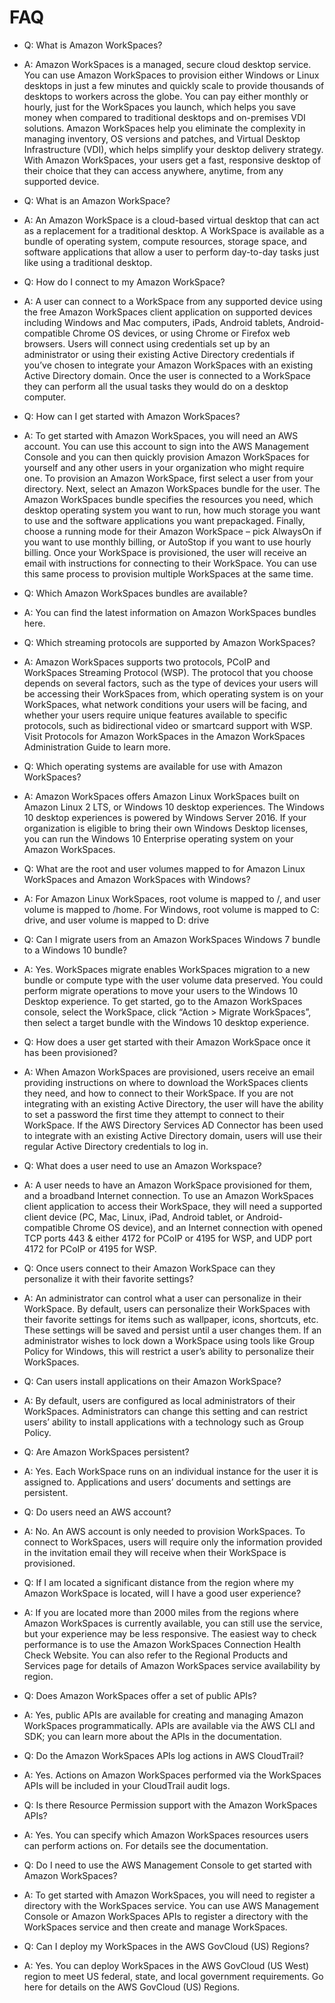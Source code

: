 # FAQ

- Q: What is Amazon WorkSpaces?
- A: Amazon WorkSpaces is a managed, secure cloud desktop service. You can use Amazon WorkSpaces to provision either Windows or Linux desktops in just a few minutes and quickly scale to provide thousands of desktops to workers across the globe. You can pay either monthly or hourly, just for the WorkSpaces you launch, which helps you save money when compared to traditional desktops and on-premises VDI solutions. Amazon WorkSpaces help you eliminate the complexity in managing inventory, OS versions and patches, and Virtual Desktop Infrastructure (VDI), which helps simplify your desktop delivery strategy. With Amazon WorkSpaces, your users get a fast, responsive desktop of their choice that they can access anywhere, anytime, from any supported device.

- Q: What is an Amazon WorkSpace?
- A: An Amazon WorkSpace is a cloud-based virtual desktop that can act as a replacement for a traditional desktop. A WorkSpace is available as a bundle of operating system, compute resources, storage space, and software applications that allow a user to perform day-to-day tasks just like using a traditional desktop.

- Q: How do I connect to my Amazon WorkSpace?
- A: A user can connect to a WorkSpace from any supported device using the free Amazon WorkSpaces client application on supported devices including Windows and Mac computers, iPads, Android tablets, Android-compatible Chrome OS devices, or using Chrome or Firefox web browsers. Users will connect using credentials set up by an administrator or using their existing Active Directory credentials if you’ve chosen to integrate your Amazon WorkSpaces with an existing Active Directory domain. Once the user is connected to a WorkSpace they can perform all the usual tasks they would do on a desktop computer.

- Q: How can I get started with Amazon WorkSpaces?
- A: To get started with Amazon WorkSpaces, you will need an AWS account. You can use this account to sign into the AWS Management Console and you can then quickly provision Amazon WorkSpaces for yourself and any other users in your organization who might require one. To provision an Amazon WorkSpace, first select a user from your directory. Next, select an Amazon WorkSpaces bundle for the user. The Amazon WorkSpaces bundle specifies the resources you need, which desktop operating system you want to run, how much storage you want to use and the software applications you want prepackaged. Finally, choose a running mode for their Amazon WorkSpace – pick AlwaysOn if you want to use monthly billing, or AutoStop if you want to use hourly billing. Once your WorkSpace is provisioned, the user will receive an email with instructions for connecting to their WorkSpace. You can use this same process to provision multiple WorkSpaces at the same time.

- Q: Which Amazon WorkSpaces bundles are available?
- A: You can find the latest information on Amazon WorkSpaces bundles here.

- Q: Which streaming protocols are supported by Amazon WorkSpaces?
- A: Amazon WorkSpaces supports two protocols, PCoIP and WorkSpaces Streaming Protocol (WSP). The protocol that you choose depends on several factors, such as the type of devices your users will be accessing their WorkSpaces from, which operating system is on your WorkSpaces, what network conditions your users will be facing, and whether your users require unique features available to specific protocols, such as bidirectional video or smartcard support with WSP. Visit Protocols for Amazon WorkSpaces in the Amazon WorkSpaces Administration Guide to learn more.

- Q: Which operating systems are available for use with Amazon WorkSpaces?
- A: Amazon WorkSpaces offers Amazon Linux WorkSpaces built on Amazon Linux 2 LTS, or Windows 10 desktop experiences. The Windows 10 desktop experiences is powered by Windows Server 2016. If your organization is eligible to bring their own Windows Desktop licenses, you can run the Windows 10 Enterprise operating system on your Amazon WorkSpaces.

- Q: What are the root and user volumes mapped to for Amazon Linux WorkSpaces and Amazon WorkSpaces with Windows?
- A: For Amazon Linux WorkSpaces, root volume is mapped to /, and user volume is mapped to /home. For Windows, root volume is mapped to C: drive, and user volume is mapped to D: drive

- Q: Can I migrate users from an Amazon WorkSpaces Windows 7 bundle to a Windows 10 bundle?
- A: Yes. WorkSpaces migrate enables WorkSpaces migration to a new bundle or compute type with the user volume data preserved. You could perform migrate operations to move your users to the Windows 10 Desktop experience. To get started, go to the Amazon WorkSpaces console, select the WorkSpace, click “Action > Migrate WorkSpaces”, then select a target bundle with the Windows 10 desktop experience.

- Q: How does a user get started with their Amazon WorkSpace once it has been provisioned?
- A: When Amazon WorkSpaces are provisioned, users receive an email providing instructions on where to download the WorkSpaces clients they need, and how to connect to their WorkSpace. If you are not integrating with an existing Active Directory, the user will have the ability to set a password the first time they attempt to connect to their WorkSpace. If the AWS Directory Services AD Connector has been used to integrate with an existing Active Directory domain, users will use their regular Active Directory credentials to log in.

- Q: What does a user need to use an Amazon Workspace?
- A: A user needs to have an Amazon WorkSpace provisioned for them, and a broadband Internet connection. To use an Amazon WorkSpaces client application to access their WorkSpace, they will need a supported client device (PC, Mac, Linux, iPad, Android tablet, or Android-compatible Chrome OS device), and an Internet connection with opened TCP ports 443 & either 4172 for PCoIP or 4195 for WSP, and UDP port 4172 for PCoIP or 4195 for WSP.

- Q: Once users connect to their Amazon WorkSpace can they personalize it with their favorite settings?
- A: An administrator can control what a user can personalize in their WorkSpace. By default, users can personalize their WorkSpaces with their favorite settings for items such as wallpaper, icons, shortcuts, etc. These settings will be saved and persist until a user changes them. If an administrator wishes to lock down a WorkSpace using tools like Group Policy for Windows, this will restrict a user’s ability to personalize their WorkSpaces.

- Q: Can users install applications on their Amazon WorkSpace?
- A: By default, users are configured as local administrators of their WorkSpaces. Administrators can change this setting and can restrict users’ ability to install applications with a technology such as Group Policy.

- Q: Are Amazon WorkSpaces persistent?
- A: Yes. Each WorkSpace runs on an individual instance for the user it is assigned to. Applications and users’ documents and settings are persistent.

- Q: Do users need an AWS account?
- A: No. An AWS account is only needed to provision WorkSpaces. To connect to WorkSpaces, users will require only the information provided in the invitation email they will receive when their WorkSpace is provisioned.

- Q: If I am located a significant distance from the region where my Amazon WorkSpace is located, will I have a good user experience?
- A: If you are located more than 2000 miles from the regions where Amazon WorkSpaces is currently available, you can still use the service, but your experience may be less responsive. The easiest way to check performance is to use the Amazon WorkSpaces Connection Health Check Website. You can also refer to the Regional Products and Services page for details of Amazon WorkSpaces service availability by region.

- Q: Does Amazon WorkSpaces offer a set of public APIs?
- A: Yes, public APIs are available for creating and managing Amazon WorkSpaces programmatically. APIs are available via the AWS CLI and SDK; you can learn more about the APIs in the documentation.

- Q: Do the Amazon WorkSpaces APIs log actions in AWS CloudTrail?
- A: Yes. Actions on Amazon WorkSpaces performed via the WorkSpaces APIs will be included in your CloudTrail audit logs.

- Q: Is there Resource Permission support with the Amazon WorkSpaces APIs?
- A: Yes. You can specify which Amazon WorkSpaces resources users can perform actions on. For details see the documentation.

- Q: Do I need to use the AWS Management Console to get started with Amazon WorkSpaces?
- A: To get started with Amazon WorkSpaces, you will need to register a directory with the WorkSpaces service. You can use AWS Management Console or Amazon WorkSpaces APIs to register a directory with the WorkSpaces service and then create and manage WorkSpaces.

- Q: Can I deploy my WorkSpaces in the AWS GovCloud (US) Regions?
- A: Yes. You can deploy WorkSpaces in the AWS GovCloud (US West) region to meet US federal, state, and local government requirements. Go here for details on the AWS GovCloud (US) Regions.




